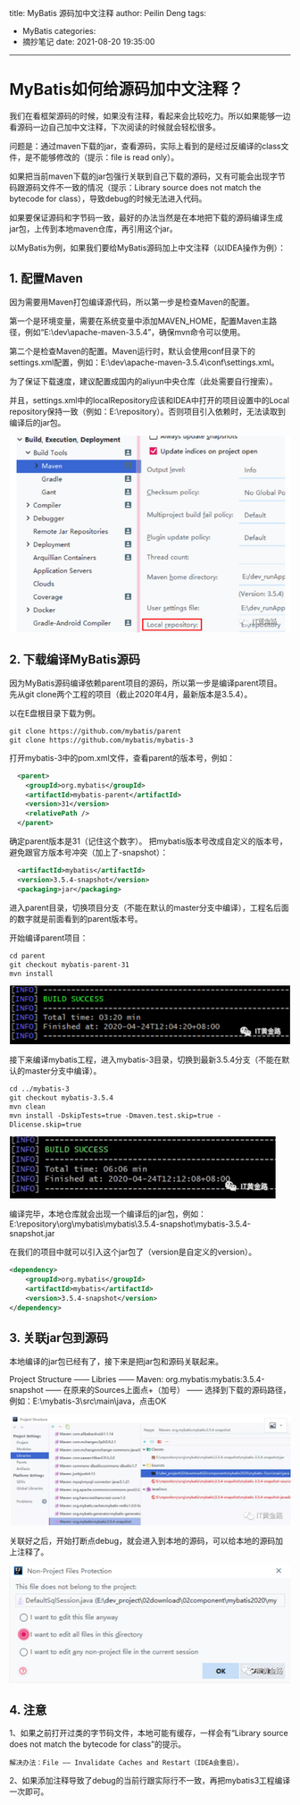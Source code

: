title: MyBatis 源码加中文注释
author: Peilin Deng
tags:
  - MyBatis
categories:
  - 摘抄笔记
date: 2021-08-20 19:35:00
---
# MyBatis如何给源码加中文注释？

我们在看框架源码的时候，如果没有注释，看起来会比较吃力。所以如果能够一边看源码一边自己加中文注释，下次阅读的时候就会轻松很多。

问题是：通过maven下载的jar，查看源码，实际上看到的是经过反编译的class文件，是不能够修改的（提示：file is read only）。

如果把当前maven下载的jar包强行关联到自己下载的源码，又有可能会出现字节码跟源码文件不一致的情况（提示：Library source does not match the bytecode for class），导致debug的时候无法进入代码。

如果要保证源码和字节码一致，最好的办法当然是在本地把下载的源码编译生成jar包，上传到本地maven仓库，再引用这个jar。

以MyBatis为例，如果我们要给MyBatis源码加上中文注释（以IDEA操作为例）：

## 1. 配置Maven
因为需要用Maven打包编译源代码，所以第一步是检查Maven的配置。

第一个是环境变量，需要在系统变量中添加MAVEN_HOME，配置Maven主路径，例如“E:\dev\apache-maven-3.5.4”，确保mvn命令可以使用。

第二个是检查Maven的配置。Maven运行时，默认会使用conf目录下的settings.xml配置，例如：E:\dev\apache-maven-3.5.4\conf\settings.xml。

为了保证下载速度，建议配置成国内的aliyun中央仓库（此处需要自行搜索）。

并且，settings.xml中的localRepository应该和IDEA中打开的项目设置中的Local repository保持一致（例如：E:\repository）。否则项目引入依赖时，无法读取到编译后的jar包。

![](/images/img-156.png)

## 2. 下载编译MyBatis源码
因为MyBatis源码编译依赖parent项目的源码，所以第一步是编译parent项目。
先从git clone两个工程的项目（截止2020年4月，最新版本是3.5.4）。

以在E盘根目录下载为例。
```shell
git clone https://github.com/mybatis/parent
git clone https://github.com/mybatis/mybatis-3
```

打开mybatis-3中的pom.xml文件，查看parent的版本号，例如：
```xml
  <parent>
    <groupId>org.mybatis</groupId>
    <artifactId>mybatis-parent</artifactId>
    <version>31</version>
    <relativePath />
  </parent>
```

确定parent版本是31（记住这个数字）。
把mybatis版本号改成自定义的版本号，避免跟官方版本号冲突（加上了-snapshot）：

```xml
  <artifactId>mybatis</artifactId>
  <version>3.5.4-snapshot</version>
  <packaging>jar</packaging>
```

进入parent目录，切换项目分支（不能在默认的master分支中编译），工程名后面的数字就是前面看到的parent版本号。

开始编译parent项目：
```shell
cd parent
git checkout mybatis-parent-31
mvn install
```

![](/images/img-157.png)


接下来编译mybatis工程，进入mybatis-3目录，切换到最新3.5.4分支（不能在默认的master分支中编译）。

```shell
cd ../mybatis-3
git checkout mybatis-3.5.4
mvn clean
mvn install -DskipTests=true -Dmaven.test.skip=true -Dlicense.skip=true
```

![](/images/img-158.png)

编译完毕，本地仓库就会出现一个编译后的jar包，例如：E:\repository\org\mybatis\mybatis\3.5.4-snapshot\mybatis-3.5.4-snapshot.jar

在我们的项目中就可以引入这个jar包了（version是自定义的version）。
```xml
<dependency>
    <groupId>org.mybatis</groupId>
    <artifactId>mybatis</artifactId>
    <version>3.5.4-snapshot</version>
</dependency>
```

## 3. 关联jar包到源码

本地编译的jar包已经有了，接下来是把jar包和源码关联起来。

Project Structure —— Libries —— Maven: org.mybatis:mybatis:3.5.4-snapshot —— 在原来的Sources上面点+（加号） —— 选择到下载的源码路径，例如：E:\mybatis-3\src\main\java，点击OK

![](/images/img-159.png)

关联好之后，开始打断点debug，就会进入到本地的源码，可以给本地的源码加上注释了。

![](/images/img-160.png)

## 4. 注意

1、如果之前打开过类的字节码文件，本地可能有缓存，一样会有“Library source does not match the bytecode for class”的提示。

	解决办法：File —— Invalidate Caches and Restart（IDEA会重启）。

2、如果添加注释导致了debug的当前行跟实际行不一致，再把mybatis3工程编译一次即可。
















